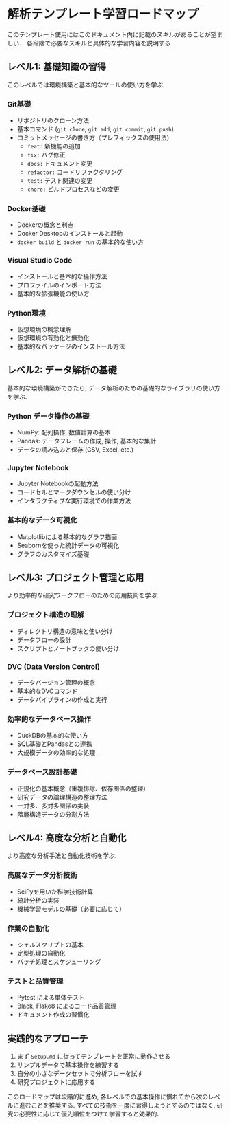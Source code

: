 # 解析テンプレート学習ロードマップ

このテンプレート使用にはこのドキュメント内に記載のスキルがあることが望ましい．
各段階で必要なスキルと具体的な学習内容を説明する.

## レベル1: 基礎知識の習得

このレベルでは環境構築と基本的なツールの使い方を学ぶ.

### Git基礎

* リポジトリのクローン方法
* 基本コマンド (`git clone`, `git add`, `git commit`, `git push`)
* コミットメッセージの書き方（プレフィックスの使用法）
    * `feat:` 新機能の追加
    * `fix:` バグ修正
    * `docs:` ドキュメント変更
    * `refactor:` コードリファクタリング
    * `test:` テスト関連の変更
    * `chore:` ビルドプロセスなどの変更

### Docker基礎

* Dockerの概念と利点
* Docker Desktopのインストールと起動
* `docker build` と `docker run` の基本的な使い方

### Visual Studio Code

* インストールと基本的な操作方法
* プロファイルのインポート方法
* 基本的な拡張機能の使い方

### Python環境

* 仮想環境の概念理解
* 仮想環境の有効化と無効化
* 基本的なパッケージのインストール方法

## レベル2: データ解析の基礎

基本的な環境構築ができたら, データ解析のための基礎的なライブラリの使い方を学ぶ.

### Python データ操作の基礎

* NumPy: 配列操作, 数値計算の基本
* Pandas: データフレームの作成, 操作, 基本的な集計
* データの読み込みと保存 (CSV, Excel, etc.)

### Jupyter Notebook

* Jupyter Notebookの起動方法
* コードセルとマークダウンセルの使い分け
* インタラクティブな実行環境での作業方法

### 基本的なデータ可視化

* Matplotlibによる基本的なグラフ描画
* Seabornを使った統計データの可視化
* グラフのカスタマイズ基礎

## レベル3: プロジェクト管理と応用

より効率的な研究ワークフローのための応用技術を学ぶ.

### プロジェクト構造の理解

* ディレクトリ構造の意味と使い分け
* データフローの設計
* スクリプトとノートブックの使い分け

### DVC (Data Version Control)

* データバージョン管理の概念
* 基本的なDVCコマンド
* データパイプラインの作成と実行

### 効率的なデータベース操作

* DuckDBの基本的な使い方
* SQL基礎とPandasとの連携
* 大規模データの効率的な処理

### データベース設計基礎

* 正規化の基本概念（重複排除、依存関係の整理）
* 研究データの論理構造の整理方法
* 一対多、多対多関係の実装
* 階層構造データの分割方法

## レベル4: 高度な分析と自動化

より高度な分析手法と自動化技術を学ぶ.

### 高度なデータ分析技術

* SciPyを用いた科学技術計算
* 統計分析の実装
* 機械学習モデルの基礎（必要に応じて）

### 作業の自動化

* シェルスクリプトの基本
* 定型処理の自動化
* バッチ処理とスケジューリング

### テストと品質管理

* Pytest による単体テスト
* Black, Flake8 によるコード品質管理
* ドキュメント作成の習慣化

## 実践的なアプローチ

1. まず `Setup.md` に従ってテンプレートを正常に動作させる
1. サンプルデータで基本操作を練習する
1. 自分の小さなデータセットで分析フローを試す
1. 研究プロジェクトに応用する

このロードマップは段階的に進め, 各レベルでの基本操作に慣れてから次のレベルに進むことを推奨する. すべての技術を一度に習得しようとするのではなく, 研究の必要性に応じて優先順位をつけて学習すると効果的.
